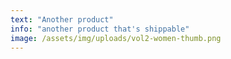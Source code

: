 ```yaml
---
text: "Another product"
info: "another product that's shippable"
image: /assets/img/uploads/vol2-women-thumb.png
---
```

